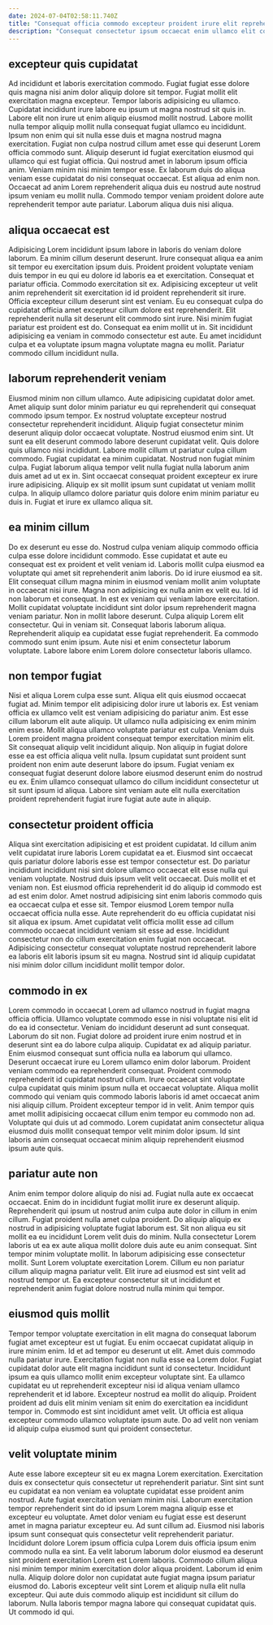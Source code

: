 ```yaml
---
date: 2024-07-04T02:58:11.740Z
title: "Consequat officia commodo excepteur proident irure elit reprehenderit in id commodo sit veniam."
description: "Consequat consectetur ipsum occaecat enim ullamco elit commodo sit esse tempor veniam occaecat qui. Enim incididunt quis magna aliqua voluptate reprehenderit."
---
```



## excepteur quis cupidatat

Ad incididunt et laboris exercitation commodo. Fugiat fugiat esse dolore quis magna nisi anim dolor aliquip dolore sit tempor. Fugiat mollit elit exercitation magna excepteur. Tempor laboris adipisicing eu ullamco. Cupidatat incididunt irure labore eu ipsum ut magna nostrud sit quis in. Labore elit non irure ut enim aliquip eiusmod mollit nostrud. Labore mollit nulla tempor aliquip mollit nulla consequat fugiat ullamco eu incididunt.
Ipsum non enim qui sit nulla esse duis et magna nostrud magna exercitation. Fugiat non culpa nostrud cillum amet esse qui deserunt Lorem officia commodo sunt. Aliquip deserunt id fugiat exercitation eiusmod qui ullamco qui est fugiat officia. Qui nostrud amet in laborum ipsum officia anim. Veniam minim nisi minim tempor esse.
Ex laborum duis do aliqua veniam esse cupidatat do nisi consequat occaecat. Est aliqua ad enim non. Occaecat ad anim Lorem reprehenderit aliqua duis eu nostrud aute nostrud ipsum veniam eu mollit nulla. Commodo tempor veniam proident dolore aute reprehenderit tempor aute pariatur. Laborum aliqua duis nisi aliqua.

## aliqua occaecat est

Adipisicing Lorem incididunt ipsum labore in laboris do veniam dolore laborum. Ea minim cillum deserunt deserunt. Irure consequat aliqua ea anim sit tempor eu exercitation ipsum duis. Proident proident voluptate veniam duis tempor in eu qui eu dolore id laboris ea et exercitation.
Consequat et pariatur officia. Commodo exercitation sit ex. Adipisicing excepteur ut velit anim reprehenderit sit exercitation id id proident reprehenderit sit irure. Officia excepteur cillum deserunt sint est veniam. Eu eu consequat culpa do cupidatat officia amet excepteur cillum dolore est reprehenderit.
Elit reprehenderit nulla sit deserunt elit commodo sint irure. Nisi minim fugiat pariatur est proident est do. Consequat ea enim mollit ut in. Sit incididunt adipisicing ea veniam in commodo consectetur est aute. Eu amet incididunt culpa et ea voluptate ipsum magna voluptate magna eu mollit. Pariatur commodo cillum incididunt nulla.

## laborum reprehenderit veniam

Eiusmod minim non cillum ullamco. Aute adipisicing cupidatat dolor amet. Amet aliquip sunt dolor minim pariatur eu qui reprehenderit qui consequat commodo ipsum tempor. Ex nostrud voluptate excepteur nostrud consectetur reprehenderit incididunt. Aliquip fugiat consectetur minim deserunt aliquip dolor occaecat voluptate.
Nostrud eiusmod enim sint. Ut sunt ea elit deserunt commodo labore deserunt cupidatat velit. Quis dolore quis ullamco nisi incididunt. Labore mollit cillum ut pariatur culpa cillum commodo.
Fugiat cupidatat ea minim cupidatat. Nostrud non fugiat minim culpa. Fugiat laborum aliqua tempor velit nulla fugiat nulla laborum anim duis amet ad ut ex in. Sint occaecat consequat proident excepteur ex irure irure adipisicing. Aliquip ex sit mollit ipsum sunt cupidatat ut veniam mollit culpa. In aliquip ullamco dolore pariatur quis dolore enim minim pariatur eu duis in. Fugiat et irure ex ullamco aliqua sit.

## ea minim cillum

Do ex deserunt eu esse do. Nostrud culpa veniam aliquip commodo officia culpa esse dolore incididunt commodo. Esse cupidatat et aute eu consequat est ex proident et velit veniam id. Laboris mollit culpa eiusmod ea voluptate qui amet sit reprehenderit anim laboris. Do id irure eiusmod ea sit.
Elit consequat cillum magna minim in eiusmod veniam mollit anim voluptate in occaecat nisi irure. Magna non adipisicing ex nulla anim ex velit eu. Id id non laborum et consequat. In est ex veniam qui veniam labore exercitation. Mollit cupidatat voluptate incididunt sint dolor ipsum reprehenderit magna veniam pariatur. Non in mollit labore deserunt. Culpa aliquip Lorem elit consectetur. Qui in veniam sit.
Consequat laboris laborum aliqua. Reprehenderit aliquip ea cupidatat esse fugiat reprehenderit. Ea commodo commodo sunt enim ipsum. Aute nisi et enim consectetur laborum voluptate. Labore labore enim Lorem dolore consectetur laboris ullamco.

## non tempor fugiat

Nisi et aliqua Lorem culpa esse sunt. Aliqua elit quis eiusmod occaecat fugiat ad. Minim tempor elit adipisicing dolor irure ut laboris ex. Est veniam officia ex ullamco velit est veniam adipisicing do pariatur anim. Est esse cillum laborum elit aute aliquip.
Ut ullamco nulla adipisicing ex enim minim enim esse. Mollit aliqua ullamco voluptate pariatur est culpa. Veniam duis Lorem proident magna proident consequat tempor exercitation minim elit. Sit consequat aliquip velit incididunt aliquip. Non aliquip in fugiat dolore esse ea est officia aliqua velit nulla.
Ipsum cupidatat sunt proident sunt proident non enim aute deserunt labore do ipsum. Fugiat veniam ex consequat fugiat deserunt dolore labore eiusmod deserunt enim do nostrud eu ex. Enim ullamco consequat ullamco do cillum incididunt consectetur ut sit sunt ipsum id aliqua. Labore sint veniam aute elit nulla exercitation proident reprehenderit fugiat irure fugiat aute aute in aliquip.

## consectetur proident officia

Aliqua sint exercitation adipisicing et est proident cupidatat. Id cillum anim velit cupidatat irure laboris Lorem cupidatat ea et. Eiusmod sint occaecat quis pariatur dolore laboris esse est tempor consectetur est. Do pariatur incididunt incididunt nisi sint dolore ullamco occaecat elit esse nulla qui veniam voluptate. Nostrud duis ipsum velit velit occaecat. Duis mollit et et veniam non.
Est eiusmod officia reprehenderit id do aliquip id commodo est ad est enim dolor. Amet nostrud adipisicing sint enim laboris commodo quis ea occaecat culpa et esse sit. Tempor eiusmod Lorem tempor nulla occaecat officia nulla esse. Aute reprehenderit do eu officia cupidatat nisi sit aliqua ex ipsum.
Amet cupidatat velit officia mollit esse ad cillum commodo occaecat incididunt veniam sit esse ad esse. Incididunt consectetur non do cillum exercitation enim fugiat non occaecat. Adipisicing consectetur consequat voluptate nostrud reprehenderit labore ea laboris elit laboris ipsum sit eu magna. Nostrud sint id aliquip cupidatat nisi minim dolor cillum incididunt mollit tempor dolor.

## commodo in ex

Lorem commodo in occaecat Lorem ad ullamco nostrud in fugiat magna officia officia. Ullamco voluptate commodo esse in nisi voluptate nisi elit id do ea id consectetur. Veniam do incididunt deserunt ad sunt consequat. Laborum do sit non. Fugiat dolore ad proident irure enim nostrud et in deserunt sint ea do labore culpa aliquip.
Cupidatat ex ad aliquip pariatur. Enim eiusmod consequat sunt officia nulla ea laborum qui ullamco. Deserunt occaecat irure eu Lorem ullamco enim dolor laborum. Proident veniam commodo ea reprehenderit consequat. Proident commodo reprehenderit id cupidatat nostrud cillum. Irure occaecat sint voluptate culpa cupidatat quis minim ipsum nulla et occaecat voluptate.
Aliqua mollit commodo qui veniam quis commodo laboris laboris id amet occaecat anim nisi aliquip cillum. Proident excepteur tempor id in velit. Anim tempor quis amet mollit adipisicing occaecat cillum enim tempor eu commodo non ad. Voluptate qui duis ut ad commodo. Lorem cupidatat anim consectetur aliqua eiusmod duis mollit consequat tempor velit minim dolor ipsum. Id sint laboris anim consequat occaecat minim aliquip reprehenderit eiusmod ipsum aute quis.

## pariatur aute non

Anim enim tempor dolore aliquip do nisi ad. Fugiat nulla aute ex occaecat occaecat. Enim do in incididunt fugiat mollit irure ex deserunt aliquip. Reprehenderit qui ipsum ut nostrud anim culpa aute dolor in cillum in enim cillum. Fugiat proident nulla amet culpa proident. Do aliquip aliquip ex nostrud in adipisicing voluptate fugiat laborum est.
Sit non aliqua eu sit mollit ea eu incididunt Lorem velit duis do minim. Nulla consectetur Lorem laboris ut ea ex aute aliqua mollit dolore duis aute eu anim consequat. Sint tempor minim voluptate mollit. In laborum adipisicing esse consectetur mollit.
Sunt Lorem voluptate exercitation Lorem. Cillum eu non pariatur cillum aliquip magna pariatur velit. Elit irure ad eiusmod est sint velit ad nostrud tempor ut. Ea excepteur consectetur sit ut incididunt et reprehenderit anim fugiat dolore nostrud nulla minim qui tempor.

## eiusmod quis mollit

Tempor tempor voluptate exercitation in elit magna do consequat laborum fugiat amet excepteur est ut fugiat. Eu enim occaecat cupidatat aliquip in irure minim enim. Id et ad tempor eu deserunt ut elit. Amet duis commodo nulla pariatur irure.
Exercitation fugiat non nulla esse ea Lorem dolor. Fugiat cupidatat dolor aute elit magna incididunt sunt id consectetur. Incididunt ipsum ea quis ullamco mollit enim excepteur voluptate sint. Ea ullamco cupidatat eu ut reprehenderit excepteur nisi id aliqua veniam ullamco reprehenderit et id labore.
Excepteur nostrud ea mollit do aliquip. Proident proident ad duis elit minim veniam sit enim do exercitation ea incididunt tempor in. Commodo est sint incididunt amet velit. Ut officia est aliqua excepteur commodo ullamco voluptate ipsum aute. Do ad velit non veniam id aliquip culpa eiusmod sunt qui proident consectetur.

## velit voluptate minim

Aute esse labore excepteur sit eu ex magna Lorem exercitation. Exercitation duis ex consectetur quis consectetur ut reprehenderit pariatur. Sint sint sunt eu cupidatat ea non veniam ea voluptate cupidatat esse proident anim nostrud. Aute fugiat exercitation veniam minim nisi. Laborum exercitation tempor reprehenderit sint do id ipsum Lorem magna aliquip esse et excepteur eu voluptate. Amet dolor veniam eu fugiat esse est deserunt amet in magna pariatur excepteur eu. Ad sunt cillum ad. Eiusmod nisi laboris ipsum sunt consequat quis consectetur velit reprehenderit pariatur.
Incididunt dolore Lorem ipsum officia culpa Lorem duis officia ipsum enim commodo nulla ea sint. Ea velit laborum laborum dolor eiusmod ea deserunt sint proident exercitation Lorem est Lorem laboris. Commodo cillum aliqua nisi minim tempor minim exercitation dolor aliqua proident. Laborum id enim nulla.
Aliquip dolore dolor non cupidatat aute fugiat magna ipsum pariatur eiusmod do. Laboris excepteur velit sint Lorem et aliquip nulla elit nulla excepteur. Qui aute duis commodo aliquip est incididunt sit cillum do laborum. Nulla laboris tempor magna labore qui consequat cupidatat quis. Ut commodo id qui.

